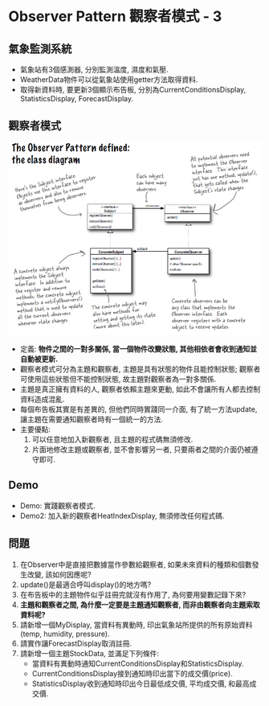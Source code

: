 # Observer Pattern 觀察者模式 - 3

## 氣象監測系統
* 氣象站有3個感測器, 分別監測溫度, 濕度和氣壓.
* WeatherData物件可以從氣象站使用getter方法取得資料.
* 取得新資料時, 要更新3個顯示布告板, 分別為CurrentConditionsDisplay, StatisticsDisplay, ForecastDisplay.

## 觀察者模式

![Alt text](../resource/observer.png "Observer Pattern Class Diagram")

* 定義: __物件之間的一對多關係, 當一個物件改變狀態, 其他相依者會收到通知並自動被更新.__
* 觀察者模式可分為主題和觀察者, 主題是具有狀態的物件且能控制狀態; 觀察者可使用這些狀態但不能控制狀態, 故主題對觀察者為一對多關係.
* 主題是真正擁有資料的人, 觀察者依賴主題來更動, 如此不會讓所有人都去控制資料造成混亂.
* 每個布告板其實是有差異的, 但他們同時實踐同一介面, 有了統一方法update, 讓主題在需要通知觀察者時有一個統一的方法.
* 主要優點:
	1. 可以任意地加入新觀察者, 且主題的程式碼無須修改.
	1. 片面地修改主題或觀察者, 並不會影響另一者, 只要兩者之間的介面仍被遵守即可.

## Demo

* Demo: 實踐觀察者模式.
* Demo2: 加入新的觀察者HeatIndexDisplay, 無須修改任何程式碼.
	
## 問題

1. 在Observer中是直接把數據當作參數給觀察者, 如果未來資料的種類和個數發生改變, 該如何因應呢?
1. update()是最適合呼叫display()的地方嗎?
1. 在布告板中的主題物件似乎註冊完就沒有作用了, 為何要用變數記錄下來?
1. __主題和觀察者之間, 為什麼一定要是主題通知觀察者, 而非由觀察者向主題索取資料呢?__
1. 請新增一個MyDisplay, 當資料有異動時, 印出氣象站所提供的所有原始資料(temp, humidity, pressure). 
1. 請實作讓ForecastDisplay取消註冊.
1. 請新增一個主題StockData, 並滿足下列條件:
	* 當資料有異動時通知CurrentConditionsDisplay和StatisticsDisplay.
	* CurrentConditionsDisplay接到通知時印出當下的成交價(price).
	* StatisticsDisplay收到通知時印出今日最低成交價, 平均成交價, 和最高成交價.
